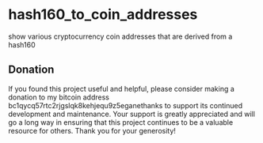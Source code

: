 # hash160_to_coin_addresses
show various cryptocurrency coin addresses that are derived from a hash160

## Donation
If you found this project useful and helpful, please consider making a donation to my bitcoin address bc1qycq57rtc2rjgslqk8kehjequ9z5eganethanks to support its continued development and maintenance. Your support is greatly appreciated and will go a long way in ensuring that this project continues to be a valuable resource for others. Thank you for your generosity!
